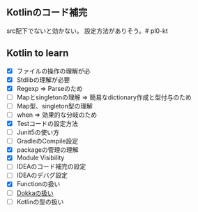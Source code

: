 ## Kotlinのコード補完
src配下でないと効かない。
設定方法がありそう。# pl0-kt


## Kotlin to learn
- [x] ファイルの操作の理解が必
- [x] Stdlibの理解が必要
- [x] Regexp => Parseのため
- [ ] Mapとsingletonの理解 => 簡易なdictionary作成と型付与のため
- [ ] Map型、singleton型の理解
- [ ] when => 効果的な分岐のため
- [x] Testコードの設定方法
- [ ] Junit5の使い方
- [ ] GradleのCompile設定
- [x] packageの管理の理解
- [x] Module Visibility
- [ ] IDEAのコード補完の設定
- [ ] IDEAのデバグ設定   
- [x] Functionの扱い
- [ ] [Dokkaの扱い](https://kotlinlang.org/docs/reference/kotlin-doc.html)
- [ ] Kotlinの型の扱い